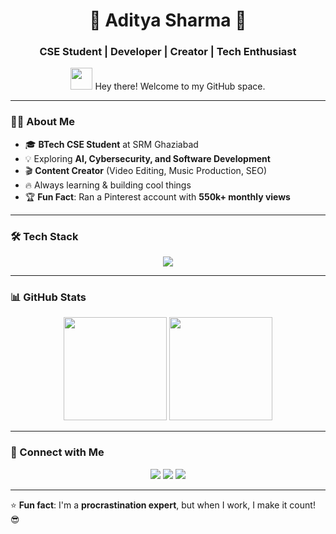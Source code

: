 <h1 align="center">🚀 Aditya Sharma 🚀</h1>
<h3 align="center">CSE Student | Developer | Creator | Tech Enthusiast</h3>

<p align="center">
  <img src="https://media.giphy.com/media/hvRJCLFzcasrR4ia7z/giphy.gif" width="35px">
  Hey there! Welcome to my GitHub space.
</p>

---

### 🧑‍💻 About Me  
- 🎓 **BTech CSE Student** at SRM Ghaziabad  
- 💡 Exploring **AI, Cybersecurity, and Software Development**  
- 🎬 **Content Creator** (Video Editing, Music Production, SEO)  
- 🔥 Always learning & building cool things  
- 🏆 **Fun Fact**: Ran a Pinterest account with **550k+ monthly views**  

---

### 🛠️ Tech Stack
<p align="center">
  <img src="https://skillicons.dev/icons?i=python,cpp,html,css,js,flstudio,vscode,github" />
</p>

---

### 📊 GitHub Stats
<p align="center">
  <img src="https://github-readme-stats.vercel.app/api?username=AdityaSharma&show_icons=true&theme=radical" height="165">
  <img src="https://github-readme-streak-stats.herokuapp.com/?user=AdityaSharma&theme=radical" height="165">
</p>

---

### 🔗 Connect with Me
<p align="center">
  <a href="mailto:ads.as2020@gmail.com"><img src="https://img.shields.io/badge/Email-D14836?style=for-the-badge&logo=gmail&logoColor=white"></a>
  <a href="#"><img src="https://img.shields.io/badge/LinkedIn-0077B5?style=for-the-badge&logo=linkedin&logoColor=white"></a>
  <a href="#"><img src="https://img.shields.io/badge/Twitter-1DA1F2?style=for-the-badge&logo=twitter&logoColor=white"></a>
</p>

---

⭐ **Fun fact**: I'm a **procrastination expert**, but when I work, I make it count! 😎  

